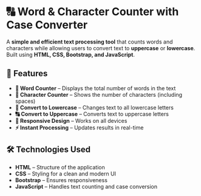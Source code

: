 # 🔠 Word & Character Counter with Case Converter

A **simple and efficient text processing tool** that counts words and characters while allowing users to convert text to **uppercase** or **lowercase**. Built using **HTML, CSS, Bootstrap, and JavaScript**.

## 🚀 Features

- **📝 Word Counter** – Displays the total number of words in the text  
- **🔢 Character Counter** – Shows the number of characters (including spaces)  
- **🔡 Convert to Lowercase** – Changes text to all lowercase letters  
- **🔠 Convert to Uppercase** – Converts text to uppercase letters  
- **📱 Responsive Design** – Works on all devices  
- **⚡ Instant Processing** – Updates results in real-time  

## 🛠️ Technologies Used

- **HTML** – Structure of the application  
- **CSS** – Styling for a clean and modern UI  
- **Bootstrap** – Ensures responsiveness  
- **JavaScript** – Handles text counting and case conversion  

